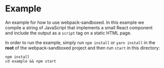 # Example

An example for how to use webpack-sandboxed. In this example we compile a string of JavaScript that implements a small React component and include the output as a `script` tag on a static HTML page.

In order to run the example, simply run `npm install` or `yarn install` in the **root** of the webpack-sandboxed project and then run `start` in this directory:

```
npm install
cd example && npm start
```
